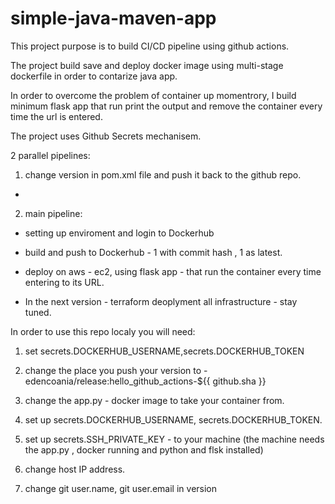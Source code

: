 # simple-java-maven-app

This project purpose is to build CI/CD pipeline using github actions.

The project build save and deploy docker image using multi-stage dockerfile in order to contarize java app.

In order to overcome the problem of container up momentrory, I build minimum flask app that run print the output and remove the container every time the url is entered.

The project uses Github Secrets mechanisem.

2 parallel pipelines: 
1. change version in pom.xml file and push it back to the github repo.
-
2. main pipeline:
- setting up enviroment and login to Dockerhub
- build and push to Dockerhub - 1 with commit hash , 1 as latest.
- deploy on aws - ec2, using flask app - that run the container every time entering to its URL.


- In the next version - terraform deoplyment all infrastructure - stay tuned.


In order to use this repo localy you will need:

1. set secrets.DOCKERHUB_USERNAME,secrets.DOCKERHUB_TOKEN 
2. change the place you push your version to - edencoania/release:hello_github_actions-${{ github.sha }}
3. change the app.py - docker image to take your container from.
 
4. set up secrets.DOCKERHUB_USERNAME, secrets.DOCKERHUB_TOKEN.
5. set up secrets.SSH_PRIVATE_KEY - to your machine (the machine needs the app.py , docker running and python and flsk installed)
6. change host IP address.

7. change git user.name, git user.email in version
